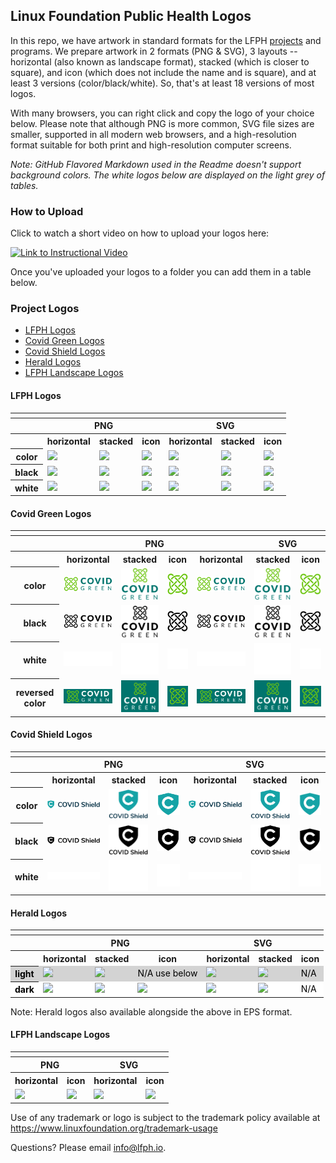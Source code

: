 ## Linux Foundation Public Health Logos

In this repo, we have artwork in standard formats for the LFPH [projects](https://www.lfph.io/join/projects/) and programs. We prepare artwork in 2 formats (PNG & SVG), 3 layouts -- horizontal (also known as landscape format), stacked (which is closer to square), and icon (which does not include the name and is square), and at least 3 versions (color/black/white). So, that's at least 18 versions of most logos.

With many browsers, you can right click and copy the logo of your choice below. Please note that although PNG is more common, SVG file sizes are smaller, supported in all modern web browsers, and a high-resolution format suitable for both print and high-resolution computer screens.

*Note: GitHub Flavored Markdown used in the Readme doesn't support background colors. The white logos below are displayed on the light grey of tables.*

### How to Upload 

Click to watch a short video on how to upload your logos here: 

[![Link to Instructional Video](http://img.youtube.com/vi/BiYdIKRzi9Y/0.jpg)](http://www.youtube.com/watch?v=BiYdIKRzi9Y "Instructional Video")

Once you've uploaded your logos to a folder you can add them in a table below. 

### Project Logos

* [LFPH Logos](https://github.com/lfph/artwork#lfph-logos)
* [Covid Green Logos](https://github.com/lfph/artwork#covid-green-logos)
* [Covid Shield Logos](https://github.com/lfph/artwork#covid-shield-logos)
* [Herald Logos](https://github.com/lfph/artwork#herald-logos)
* [LFPH Landscape Logos](https://github.com/lfph/artwork#lfph-landscape-logos)


#### LFPH Logos

<table>
    <tr>
    	<th colspan="7"></th>
    </tr>
    <tr>
        <th></th>
        <th colspan="3">PNG</th>
        <th colspan="3">SVG</th>
    </tr>
    <tr>
        <th></th>
        <th>horizontal</th>
        <th>stacked</th>
        <th>icon</th>
        <th>horizontal</th>
        <th>stacked</th>
        <th>icon</th>
    </tr>
    <tr>
        <th>color</th>
        <td><img src="other/lfph/horizontal/color/lfph-horizontal-color.png" width="170"></td>
        <td><img src="other/lfph/stacked/color/lfph-stacked-color.png" width="110"></td>
        <td><img src="other/lfph/icon/color/lfph-icon-color.png" width="75"></td>
        <td><img src="other/lfph/horizontal/color/lfph-horizontal-color.svg" width="170"></td>
        <td><img src="other/lfph/stacked/color/lfph-stacked-color.svg" width="110"></td>
        <td><img src="other/lfph/icon/color/lfph-icon-color.svg" width="75"></td>
    </tr>
    <tr>
        <th>black</th>
        <td><img src="other/lfph/horizontal/black/lfph-horizontal-black.png" width="170"></td>
        <td><img src="other/lfph/stacked/black/lfph-stacked-black.png" width="110"></td>
        <td><img src="other/lfph/icon/black/lfph-icon-black.png" width="75"></td>
        <td><img src="other/lfph/horizontal/black/lfph-horizontal-black.svg" width="170"></td>
        <td><img src="other/lfph/stacked/black/lfph-stacked-black.svg" width="110"></td>
        <td><img src="other/lfph/icon/black/lfph-icon-black.svg" width="75"></td>
    </tr>
    <tr>
        <th>white</th>
        <td><img src="other/lfph/horizontal/white/lfph-horizontal-white.png" width="170"></td>
        <td><img src="other/lfph/stacked/white/lfph-stacked-white.png" width="110"></td>
        <td><img src="other/lfph/icon/white/lfph-icon-white.png" width="75"></td>
        <td><img src="other/lfph/horizontal/white/lfph-horizontal-white.svg" width="170"></td>
        <td><img src="other/lfph/stacked/white/lfph-stacked-white.svg" width="110"></td>
        <td><img src="other/lfph/icon/white/lfph-icon-white.svg" width="75"></td>
    </tr>

</table>

#### Covid Green Logos

<table>
    <tr>
    	<th colspan=9"></th>
    </tr>
    <tr>
        <th></th>
        <th colspan="4">PNG</th>
        <th colspan="4">SVG</th>
    </tr>
    <tr>
        <th></th>
        <th>horizontal</th>
        <th>stacked</th>
        <th>icon</th>
        <th>horizontal</th>
        <th>stacked</th>
        <th>icon</th>
    </tr>
    <tr>
        <th>color</th>
        <td><img src="projects/covidgreen/horizontal/color/covidgreen-horizontal-color.png" width="170"></td>
        <td><img src="projects/covidgreen/stacked/color/covidgreen-stacked-color.png" width="110"></td>
        <td><img src="projects/covidgreen/icon/color/covidgreen-icon-color.png" width="75"></td>
        <td><img src="projects/covidgreen/horizontal/color/covidgreen-horizontal-color.svg" width="170"></td>
        <td><img src="projects/covidgreen/stacked/color/covidgreen-stacked-color.svg" width="110"></td>
        <td><img src="projects/covidgreen/icon/color/covidgreen-icon-color.svg" width="75"></td>
    </tr>
    <tr>
        <th>black</th>
        <td><img src="projects/covidgreen/horizontal/black/covidgreen-horizontal-black.png" width="170"></td>
        <td><img src="projects/covidgreen/stacked/black/covidgreen-stacked-black.png" width="110"></td>
        <td><img src="projects/covidgreen/icon/black/covidgreen-icon-black.png" width="75"></td>
        <td><img src="projects/covidgreen/horizontal/black/covidgreen-horizontal-black.svg" width="170"></td>
        <td><img src="projects/covidgreen/stacked/black/covidgreen-stacked-black.svg" width="110"></td>
        <td><img src="projects/covidgreen/icon/black/covidgreen-icon-black.svg" width="75"></td>
    </tr>
    <tr>
        <th>white</th>
        <td><img src="projects/covidgreen/horizontal/white/covidgreen-horizontal-white.png" width="170"></td>
        <td><img src="projects/covidgreen/stacked/white/covidgreen-stacked-white.png" width="110"></td>
        <td><img src="projects/covidgreen/icon/white/covidgreen-icon-white.png" width="75"></td>
        <td><img src="projects/covidgreen/horizontal/white/covidgreen-horizontal-white.svg" width="170"></td>
        <td><img src="projects/covidgreen/stacked/white/covidgreen-stacked-white.svg" width="110"></td>
        <td><img src="projects/covidgreen/icon/white/covidgreen-icon-white.svg" width="75"></td>
    </tr>
	<tr>
        <th>reversed color</th>
        <td><img src="projects/covidgreen/horizontal/color-reversed/covidgreen-horizontal-color-reversed.png" width="170"></td>
        <td><img src="projects/covidgreen/stacked/color-reversed/covidgreen-stacked-color-reversed.png" width="110"></td>
        <td><img src="projects/covidgreen/icon/color-reversed/covidgreen-icon-color-reversed.png" width="75"></td>
        <td><img src="projects/covidgreen/horizontal/color-reversed/covidgreen-horizontal-color-reversed.svg" width="170"></td>
        <td><img src="projects/covidgreen/stacked/color-reversed/covidgreen-stacked-color-reversed.svg" width="110"></td>
        <td><img src="projects/covidgreen/icon/color-reversed/covidgreen-icon-color-reversed.svg" width="75"></td>
    </tr>
</table>

#### Covid Shield Logos

<table>
    <tr>
    	<th colspan="7"></th>
    </tr>
    <tr>
        <th></th>
        <th colspan="3">PNG</th>
        <th colspan="3">SVG</th>
    </tr>
    <tr>
        <th></th>
        <th>horizontal</th>
        <th>stacked</th>
        <th>icon</th>
        <th>horizontal</th>
        <th>stacked</th>
        <th>icon</th>
    </tr>
    <tr>
        <th>color</th>
        <td><img src="projects/covidshield/horizontal/color/covidshield-horizontal-color.png" width="170"></td>
        <td><img src="projects/covidshield/stacked/color/covidshield-stacked-color.png" width="110"></td>
        <td><img src="projects/covidshield/icon/color/covidshield-icon-color.png" width="75"></td>
        <td><img src="projects/covidshield/horizontal/color/covidshield-horizontal-color.svg" width="170"></td>
        <td><img src="projects/covidshield/stacked/color/covidshield-stacked-color.svg" width="110"></td>
        <td><img src="projects/covidshield/icon/color/covidshield-icon-color.svg" width="75"></td>
    </tr>
    <tr>
        <th>black</th>
        <td><img src="projects/covidshield/horizontal/black/covidshield-horizontal-black.png" width="170"></td>
        <td><img src="projects/covidshield/stacked/black/covidshield-stacked-black.png" width="110"></td>
        <td><img src="projects/covidshield/icon/black/covidshield-icon-black.png" width="75"></td>
        <td><img src="projects/covidshield/horizontal/black/covidshield-horizontal-black.svg" width="170"></td>
        <td><img src="projects/covidshield/stacked/black/covidshield-stacked-black.svg" width="110"></td>
        <td><img src="projects/covidshield/icon/black/covidshield-icon-black.svg" width="75"></td>
    </tr>
    <tr>
        <th>white</th>
        <td><img src="projects/covidshield/horizontal/white/covidshield-horizontal-white.png" width="170"></td>
        <td><img src="projects/covidshield/stacked/white/covidshield-stacked-white.png" width="110"></td>
        <td><img src="projects/covidshield/icon/white/covidshield-icon-white.png" width="75"></td>
        <td><img src="projects/covidshield/horizontal/white/covidshield-horizontal-white.svg" width="170"></td>
        <td><img src="projects/covidshield/stacked/white/covidshield-stacked-white.svg" width="110"></td>
        <td><img src="projects/covidshield/icon/white/covidshield-icon-white.svg" width="75"></td>
    </tr>
</table>

#### Herald Logos

<table>
    <tr>
    	<th colspan="7"></th>
    </tr>
    <tr>
        <th></th>
        <th colspan="3">PNG</th>
        <th colspan="3">SVG</th>
    </tr>
    <tr>
        <th></th>
        <th>horizontal</th>
        <th>stacked</th>
        <th>icon</th>
        <th>horizontal</th>
        <th>stacked</th>
        <th>icon</th>
    </tr>
    <tr style="background-color: lightgray">
        <th style="color:black;">light</th>
        <td><img src="projects/herald/horizontal/white/661330 Herald OSS Logo Final White.png" width="170"></td>
        <td><img src="projects/herald/stacked/white/661330 Herald OSS Logo Final White Stacked.png" width="110"></td>
        <td style="color:black;">N/A use below</td>
        <td><img src="projects/herald/horizontal/white/661330 Herald OSS Logo Final White.svg" width="170"></td>
        <td><img src="projects/herald/stacked/white/661330 Herald OSS Logo Final White Stacked.svg" width="110"></td>
        <td style="color:black;">N/A</td>
    </tr>
    <tr style="background-color: white">
        <th style="color:black;">dark</th>
        <td><img src="projects/herald/horizontal/gray/661330 Herald OSS Logo Final Gray.png" width="170"></td>
        <td><img src="projects/herald/stacked/gray/661330 Herald OSS Logo Final Gray Stacked.png" width="110"></td>
        <td><img src="projects/herald/icon/gray/661330 Herald OSS Logo Final Gray Icon.png" width="75"></td>
        <td><img src="projects/herald/horizontal/gray/661330 Herald OSS Logo Final Gray.svg" width="170"></td>
        <td><img src="projects/herald/stacked/gray/661330 Herald OSS Logo Final Gray Stacked.svg" width="110"></td>
        <td style="color:black;">N/A</td>
    </tr>
</table>

Note: Herald logos also available alongside the above in EPS format.

#### LFPH Landscape Logos

<table>
    <tr>
    	<th colspan="4"></th>
    </tr>
    <tr>
        <th colspan="2">PNG</th>
        <th colspan="2">SVG</th>
    </tr>
    <tr>
        <th colspan="1">horizontal</th>
        <th colspan="1">icon</th>
        <th colspan="1">horizontal</th>
        <th colspan="1">icon</th>
    </tr>
    <tr>
        <td><img src="other/lfph-landscape/lfph-landscape-horizontal.png" width="250"></td>
        <td><img src="other/lfph-landscape/lfph-landscape-icon.png" width="100"></td>    
        <td><img src="other/lfph-landscape/lfph-landscape-horizontal.svg" width="250"></td>
        <td><img src="other/lfph-landscape/lfph-landscape-icon.svg" width="100"></td>    
    </tr>
</table>


Use of any trademark or logo is subject to the trademark policy available at https://www.linuxfoundation.org/trademark-usage

Questions? Please email [info@lfph.io](mailto:info@lfph.io).
